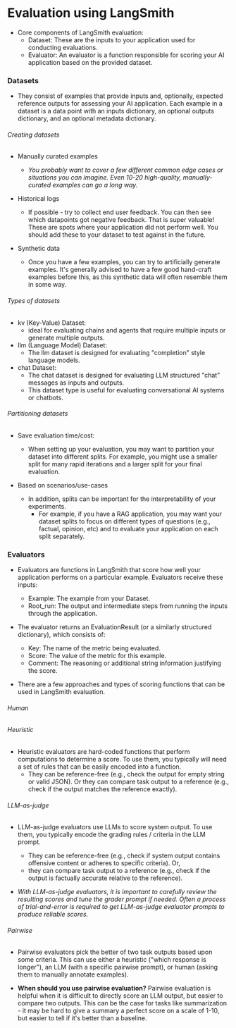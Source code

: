 # Evaluation using LangSmith

- Core components of LangSmith evaluation:
	- Dataset: These are the inputs to your application used for conducting evaluations.
	- Evaluator: An evaluator is a function responsible for scoring your AI application based on the provided dataset.



### Datasets
- They consist of examples that provide inputs and, optionally, expected reference outputs for assessing your AI application. Each example in a dataset is a data point with an inputs dictionary, an optional outputs dictionary, and an optional metadata dictionary. 

###### Creating datasets
- Manually curated examples
	- <i>You probably want to cover a few different common edge cases or situations you can imagine. Even 10-20 high-quality, manually-curated examples can go a long way.</i>

- Historical logs
	- If possible - try to collect end user feedback. You can then see which datapoints got negative feedback. That is super valuable! These are spots where your application did not perform well. You should add these to your dataset to test against in the future.

- Synthetic data
	- Once you have a few examples, you can try to artificially generate examples. It's generally advised to have a few good hand-craft examples before this, as this synthetic data will often resemble them in some way.

###### Types of datasets
- kv (Key-Value) Dataset:
	- ideal for evaluating chains and agents that require multiple inputs or generate multiple outputs.
- llm (Language Model) Dataset:
	- The llm dataset is designed for evaluating "completion" style language models.
- chat Dataset:
	- The chat dataset is designed for evaluating LLM structured "chat" messages as inputs and outputs.
	- This dataset type is useful for evaluating conversational AI systems or chatbots.


###### Partitioning datasets
- Save evaluation time/cost:
	- When setting up your evaluation, you may want to partition your dataset into different splits. For example, you might use a smaller split for many rapid iterations and a larger split for your final evaluation.

- Based on scenarios/use-cases
	- In addition, splits can be important for the interpretability of your experiments.
		- For example, if you have a RAG application, you may want your dataset splits to focus on different types of questions (e.g., factual, opinion, etc) and to evaluate your application on each split separately.







### Evaluators

- Evaluators are functions in LangSmith that score how well your application performs on a particular example. Evaluators receive these inputs:
	- Example: The example from your Dataset.
	- Root_run: The output and intermediate steps from running the inputs through the application.

- The evaluator returns an EvaluationResult (or a similarly structured dictionary), which consists of:
	- Key: The name of the metric being evaluated.
	- Score: The value of the metric for this example.
	- Comment: The reasoning or additional string information justifying the score.

- There are a few approaches and types of scoring functions that can be used in LangSmith evaluation.

###### Human

###### Heuristic
- Heuristic evaluators are hard-coded functions that perform computations to determine a score. To use them, you typically will need a set of rules that can be easily encoded into a function.
	- They can be reference-free (e.g., check the output for empty string or valid JSON). Or they can compare task output to a reference (e.g., check if the output matches the reference exactly).

###### LLM-as-judge
- LLM-as-judge evaluators use LLMs to score system output. To use them, you typically encode the grading rules / criteria in the LLM prompt. 
	- They can be reference-free (e.g., check if system output contains offensive content or adheres to specific criteria). Or,
	- they can compare task output to a reference (e.g., check if the output is factually accurate relative to the reference).

- <i>With LLM-as-judge evaluators, it is important to carefully review the resulting scores and tune the grader prompt if needed. Often a process of trial-and-error is required to get LLM-as-judge evaluator prompts to produce reliable scores.</i>


###### Pairwise
- Pairwise evaluators pick the better of two task outputs based upon some criteria. This can use either a heuristic ("which response is longer"), an LLM (with a specific pairwise prompt), or human (asking them to manually annotate examples).

- <b>When should you use pairwise evaluation?</b> Pairwise evaluation is helpful when it is difficult to directly score an LLM output, but easier to compare two outputs. This can be the case for tasks like summarization - it may be hard to give a summary a perfect score on a scale of 1-10, but easier to tell if it's better than a baseline.


















